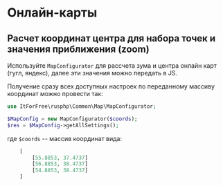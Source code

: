 # Онлайн-карты

## Расчет координат центра для набора точек и значения приближения (zoom)

Используйте `MapConfigurator` для рассчета зума и центра онлайн карт (гугл, яндекс), далее эти значения 
можно передать в JS.

Получение сразу всех доступных настроек по переданному массиву координат можно провести так:

```php
use ItForFree\rusphp\Common\Map\MapConfigurator;

$MapConfig = new MapConfigurator($coords);
$res = $MapConfig->getAllSettings();
```

где `$coords` -- массив координат вида:

```php
    [
        [55.8853, 37.4737]
        [56.8853, 38.4737]
        [54.8853, 38.4737]
    ]  
```


 

